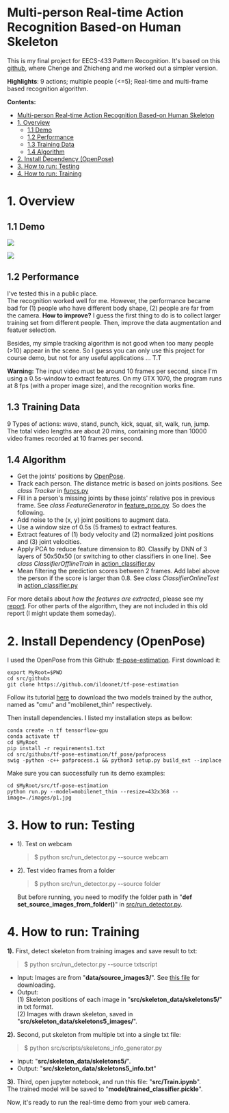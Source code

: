 
Multi-person Real-time Action Recognition Based-on Human Skeleton
=========================================================

This is my final project for EECS-433 Pattern Recognition. It's based on this [github]( https://github.com/ChengeYang/Human-Pose-Estimation-Benchmarking-and-Action-Recognition), where Chenge and Zhicheng and me worked out a simpler version.

**Highlights**: 9 actions; multiple people (<=5); Real-time and multi-frame based recognition algorithm.

**Contents:**
- [Multi-person Real-time Action Recognition Based-on Human Skeleton](#multi-person-real-time-action-recognition-based-on-human-skeleton)
- [1. Overview](#1-overview)
  - [1.1 Demo](#11-demo)
  - [1.2 Performance](#12-performance)
  - [1.3 Training Data](#13-training-data)
  - [1.4 Algorithm](#14-algorithm)
- [2. Install Dependency (OpenPose)](#2-install-dependency-openpose)
- [3. How to run: Testing](#3-how-to-run-testing)
- [4. How to run: Training](#4-how-to-run-training)


# 1. Overview
## 1.1 Demo

![](https://github.com/felixchenfy/Data-Storage/raw/master/EECS-433-Pattern-Recognition/recog_actions.gif)

![](https://github.com/felixchenfy/Data-Storage/raw/master/EECS-433-Pattern-Recognition/recog_actions2.gif)

## 1.2 Performance
I've tested this in a public place.  
The recognition worked well for me. However, the performance became bad for (1) people who have different body shape, (2) people are far from the camera. **How to improve?** I guess the first thing to do is to collect larger training set from different people. Then, improve the data augmentation and featuer selection.

Besides, my simple tracking algorithm is not good when too many people (>10) appear in the scene. So I guess you can only use this project for course demo, but not for any useful applications ... T.T 

**Warning:** The input video must be around 10 frames per second, since I'm using a 0.5s-window to extract features.  On my GTX 1070, the program runs at 8 fps (with a proper image size), and the recognition works fine.

## 1.3 Training Data
9 Types of actions: wave, stand, punch, kick, squat, sit, walk, run, jump.  
The total video lengths are about 20 mins, containing more than 10000 video frames recorded at 10 frames per second.

## 1.4 Algorithm
*  Get the joints' positions by [OpenPose](https://github.com/ildoonet/tf-pose-estimation).  
*  Track each person. The distance metric is based on joints positions. 
See *class Tracker* in [funcs.py](src/mylib/funcs.py)
*  Fill in a person's missing joints by these joints' relative pos in previous frame.  See *class FeatureGenerator* in [feature_proc.py](src/mylib/feature_proc.py). So does the following.
*  Add noise to the (x, y) joint positions to augment data.
*  Use a window size of 0.5s (5 frames) to extract features.    
*  Extract features of (1) body velocity and (2) normalized joint positions and (3) joint velocities.
*  Apply PCA to reduce feature dimension to 80.  Classify by DNN of 3 layers of 50x50x50 (or switching to other classifiers in one line). See *class ClassifierOfflineTrain* in [action_classifier.py](src/mylib/action_classifier.py)
*  Mean filtering the prediction scores between 2 frames. Add label above the person if the score is larger than 0.8. See *class ClassifierOnlineTest* in [action_classifier.py](src/mylib/action_classifier.py)  


For more details about *how the features are extracted*, please see my [report](https://github.com/felixchenfy/Data-Storage/blob/master/EECS-433-Pattern-Recognition/FeiyuChen_Report_EECS433.pdf). For other parts of the algorithm, they are not included in this old report (I might update them someday).


# 2. Install Dependency (OpenPose)

I used the OpenPose from this Github: [tf-pose-estimation](https://github.com/ildoonet/tf-pose-estimation). First download it:

```
export MyRoot=$PWD
cd src/githubs  
git clone https://github.com/ildoonet/tf-pose-estimation  
```

Follow its tutorial [here](https://github.com/ildoonet/tf-pose-estimation#install-1) to download the two models trained by the author, named as "cmu" and "mobilenet_thin" respectively. 

Then install dependencies. I listed my installation steps as bellow:
```
conda create -n tf tensorflow-gpu
conda activate tf
cd $MyRoot
pip install -r requirements1.txt
cd src/githubs/tf-pose-estimation/tf_pose/pafprocess
swig -python -c++ pafprocess.i && python3 setup.py build_ext --inplace
```

Make sure you can successfully run its demo examples:
```
cd $MyRoot/src/tf-pose-estimation
python run.py --model=mobilenet_thin --resize=432x368 --image=./images/p1.jpg
```


# 3. How to run: Testing

* 1). Test on webcam
  > $ python src/run_detector.py --source webcam

* 2). Test video frames from a folder
  > $ python src/run_detector.py --source folder  

  But before running, you need to modify the folder path in "**def set_source_images_from_folder()**" in [src/run_detector.py](src/run_detector.py).

# 4. How to run: Training

**1).** First, detect skeleton from training images and save result to txt:
> $ python src/run_detector.py --source txtscript

* Input: Images are from "**data/source_images3/**". See [this file](data/download_link.md) for downloading.
* Output:  
    (1) Skeleton positions of each image in "**src/skeleton_data/skeletons5/**" in txt format.  
    (2) Images with drawn skeleton, saved in "**src/skeleton_data/skeletons5_images/**".

**2).** Second, put skeleton from multiple txt into a single txt file:
> $ python src/scripts/skeletons_info_generator.py

* Input: "**src/skeleton_data/skeletons5/**". 
* Output:  "**src/skeleton_data/skeletons5_info.txt**"

**3).** Third, open jupyter notebook, and run this file: "**src/Train.ipynb**".  
The trained model will be saved to "**model/trained_classifier.pickle**".

Now, it's ready to run the real-time demo from your web camera.
